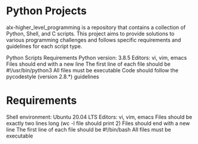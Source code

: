 # **Python Projects**
alx-higher_level_programming is a repository that contains a collection of Python, Shell, and C scripts. This project aims to provide solutions to various programming challenges and follows specific requirements and guidelines for each script type.

Python Scripts
Requirements
Python version: 3.8.5
Editors: vi, vim, emacs
Files should end with a new line
The first line of each file should be #!/usr/bin/python3
All files must be executable
Code should follow the pycodestyle (version 2.8.*) guidelines

# **Requirements**
Shell environment: Ubuntu 20.04 LTS
Editors: vi, vim, emacs
Files should be exactly two lines long (wc -l file should print 2)
Files should end with a new line
The first line of each file should be #!/bin/bash
All files must be executable
